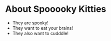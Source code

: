 # About Spooooky Kitties

* They are spooky!
* They want to eat your brains!
* They also want to cudddle!